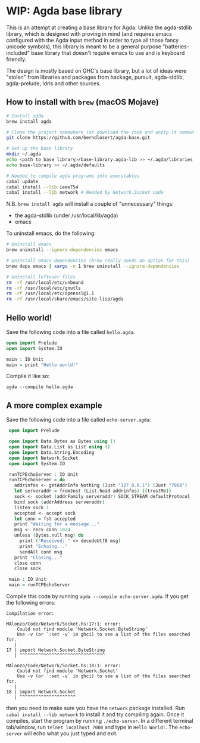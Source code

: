 # WIP: Agda base library

This is an attempt at creating a base library for Agda. Unlike the agda-stdlib
library, which is designed with proving in mind (and requires emacs configured
with the Agda input method in order to type all those fancy unicode symbols),
this library is meant to be a general purpose "batteries-included" base library
that doesn't require emacs to use and is keyboard friendly.

The design is mostly based on GHC's base library, but a lot of ideas were
"stolen" from libraries and packages from hackage, pursuit, agda-stdlib,
agda-prelude, Idris and other sources.

## How to install with `brew` (macOS Mojave)

```sh
# Install agda
brew install agda

# Clone the project somewhere (or download the code and unzip it somewhere)
git clone https://github.com/berndlosert/agda-base.git

# Set up the base library
mkdir ~/.agda
echo <path to base library>/base-library.agda-lib >> ~/.agda/libraries
echo base-library >> ~/.agda/defaults

# Needed to compile agda programs into executables
cabal update
cabal install --lib ieee754
cabal install --lib network # Needed by Network.Socket code
```

N.B. `brew install agda` will install a couple of "unnecessary" things:
* the agda-stdlib (under /usr/local/lib/agda)
* emacs

To uninstall emacs, do the following:

```sh
# Uninstall emacs
brew uninstall --ignore-dependencies emacs

# Uninstall emacs dependencies (brew really needs an option for this)
brew deps emacs | xargs -n 1 brew uninstall --ignore-dependencies

# Uninstall leftover files
rm -rf /usr/local/etc/unbound
rm -rf /usr/local/etc/gnutls
rm -rf /usr/local/etc/openssl@1.1
rm -rf /usr/local/share/emacs/site-lisp/agda
```

## Hello world!

Save the following code into a file called `hello.agda`.

```agda
open import Prelude
open import System.IO

main : IO Unit
main = print "Hello world!"
```

Compile it like so:

```
agda --compile hello.agda
```

## A more complex example

Save the following code into a file called `echo-server.agda`:

```agda
 open import Prelude

 open import Data.Bytes as Bytes using ()
 open import Data.List as List using ()
 open import Data.String.Encoding
 open import Network.Socket
 open import System.IO

 runTCPEchoServer : IO Unit
 runTCPEchoServer = do
   addrinfos <- getAddrInfo Nothing (Just "127.0.0.1") (Just "7000")
   let serveraddr = fromJust (List.head addrinfos) {{trustMe}}
   sock <- socket (addrFamily serveraddr) SOCK_STREAM defaultProtocol
   bind sock (addrAddress serveraddr)
   listen sock 1
   accepted <- accept sock
   let conn = fst accepted
   print "Waiting for a message..."
   msg <- recv conn 1024
   unless (Bytes.null msg) do
     print ("Received: " <> decodeUtf8 msg)
     print "Echoing..."
     sendAll conn msg
   print "Closing..."
   close conn
   close sock

 main : IO Unit
 main = runTCPEchoServer
```

Compile this code by running `agda --compile echo-server.agda`. If you get the
following errors:

```
Compilation error:

MAlonzo/Code/Network/Socket.hs:17:1: error:
    Could not find module ‘Network.Socket.ByteString’
    Use -v (or `:set -v` in ghci) to see a list of the files searched for.
   |
17 | import Network.Socket.ByteString
   | ^^^^^^^^^^^^^^^^^^^^^^^^^^^^^^^^

MAlonzo/Code/Network/Socket.hs:18:1: error:
    Could not find module ‘Network.Socket’
    Use -v (or `:set -v` in ghci) to see a list of the files searched for.
   |
18 | import Network.Socket
   | ^^^^^^^^^^^^^^^^^^^^^
```

then you need to make sure you have the `network` package installed. Run `cabal
install --lib network` to install it and try compiling again. Once it compiles,
start the program by running `./echo-server`. In a different terminal
tab/window, run `telnet localhost 7000` and type in `Hello World!`. The
`echo-server` will echo what you just typed and exit.
